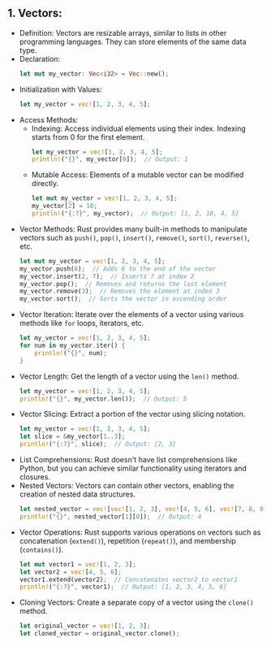 ## 1. Vectors:
   - Definition: Vectors are resizable arrays, similar to lists in other programming languages. They can store elements of the same data type.
   - Declaration:
     ```rust
     let mut my_vector: Vec<i32> = Vec::new();
     ```
   - Initialization with Values:
     ```rust
     let my_vector = vec![1, 2, 3, 4, 5];
     ```
   - Access Methods:
     - Indexing: Access individual elements using their index. Indexing starts from 0 for the first element.
       ```rust
       let my_vector = vec![1, 2, 3, 4, 5];
       println!("{}", my_vector[0]);  // Output: 1
       ```
     - Mutable Access: Elements of a mutable vector can be modified directly.
       ```rust
       let mut my_vector = vec![1, 2, 3, 4, 5];
       my_vector[2] = 10;
       println!("{:?}", my_vector);  // Output: [1, 2, 10, 4, 5]
       ```
   - Vector Methods: Rust provides many built-in methods to manipulate vectors such as `push()`, `pop()`, `insert()`, `remove()`, `sort()`, `reverse()`, etc.
     ```rust
     let mut my_vector = vec![1, 2, 3, 4, 5];
     my_vector.push(6);  // Adds 6 to the end of the vector
     my_vector.insert(2, 7);  // Inserts 7 at index 2
     my_vector.pop();  // Removes and returns the last element
     my_vector.remove(3);  // Removes the element at index 3
     my_vector.sort();  // Sorts the vector in ascending order
     ```
   - Vector Iteration: Iterate over the elements of a vector using various methods like `for` loops, iterators, etc.
     ```rust
     let my_vector = vec![1, 2, 3, 4, 5];
     for num in my_vector.iter() {
         println!("{}", num);
     }
     ```
   - Vector Length: Get the length of a vector using the `len()` method.
     ```rust
     let my_vector = vec![1, 2, 3, 4, 5];
     println!("{}", my_vector.len());  // Output: 5
     ```
   - Vector Slicing: Extract a portion of the vector using slicing notation.
     ```rust
     let my_vector = vec![1, 2, 3, 4, 5];
     let slice = &my_vector[1..3];
     println!("{:?}", slice);  // Output: [2, 3]
     ```
   - List Comprehensions: Rust doesn't have list comprehensions like Python, but you can achieve similar functionality using iterators and closures.
   - Nested Vectors: Vectors can contain other vectors, enabling the creation of nested data structures.
     ```rust
     let nested_vector = vec![vec![1, 2, 3], vec![4, 5, 6], vec![7, 8, 9]];
     println!("{}", nested_vector[1][0]);  // Output: 4
     ```
   - Vector Operations: Rust supports various operations on vectors such as concatenation (`extend()`), repetition (`repeat()`), and membership (`contains()`).
     ```rust
     let mut vector1 = vec![1, 2, 3];
     let vector2 = vec![4, 5, 6];
     vector1.extend(vector2);  // Concatenates vector2 to vector1
     println!("{:?}", vector1);  // Output: [1, 2, 3, 4, 5, 6]
     ```
   - Cloning Vectors: Create a separate copy of a vector using the `clone()` method.
     ```rust
     let original_vector = vec![1, 2, 3];
     let cloned_vector = original_vector.clone();
     ```
